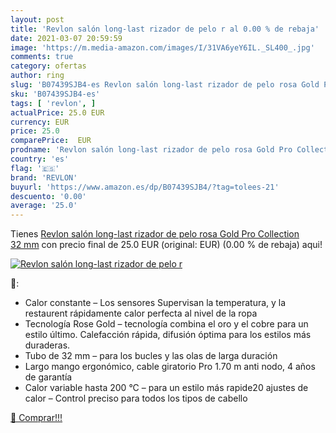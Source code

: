 ```yaml
---
layout: post
title: 'Revlon salón long-last rizador de pelo r al 0.00 % de rebaja'
date: 2021-03-07 20:59:59
image: 'https://m.media-amazon.com/images/I/31VA6yeY6IL._SL400_.jpg'
comments: true
category: ofertas
author: ring
slug: 'B07439SJB4-es Revlon salón long-last rizador de pelo rosa Gold Pro...'
sku: 'B07439SJB4-es'
tags: [ 'revlon', ]
actualPrice: 25.0 EUR
currency: EUR
price: 25.0
comparePrice:  EUR
prodname: 'Revlon salón long-last rizador de pelo rosa Gold Pro Collection 32 mm'
country: 'es'
flag: '🇪🇸'
brand: 'REVLON'
buyurl: 'https://www.amazon.es/dp/B07439SJB4/?tag=tolees-21'
descuento: '0.00'
average: '25.0'
---
```


Tienes [Revlon salón long-last rizador de pelo rosa Gold Pro Collection 32 mm](https://www.amazon.es/dp/B07439SJB4/?tag=tolees-21) con precio final de  25.0 EUR (original:  EUR) (0.00 %  de rebaja) aqui!

[![Revlon salón long-last rizador de pelo r](https://m.media-amazon.com/images/I/31VA6yeY6IL._SL400_.jpg)](https://www.amazon.es/dp/B07439SJB4/?tag=tolees-21)

🔎:

- Calor constante – Los sensores Supervisan la temperatura, y la restaurent rápidamente calor perfecta al nivel de la ropa
- Tecnología Rose Gold – tecnología combina el oro y el cobre para un estilo último. Calefacción rápida, difusión óptima para los estilos más duraderas.
- Tubo de 32 mm – para los bucles y las olas de larga duración
- Largo mango ergonómico, cable giratorio Pro 1.70 m anti nodo, 4 años de garantía
- Calor variable hasta 200 °C – para un estilo más rapide20 ajustes de calor – Control preciso para todos los tipos de cabello

[🛒 Comprar!!!](https://www.amazon.es/dp/B07439SJB4/?tag=tolees-21)
